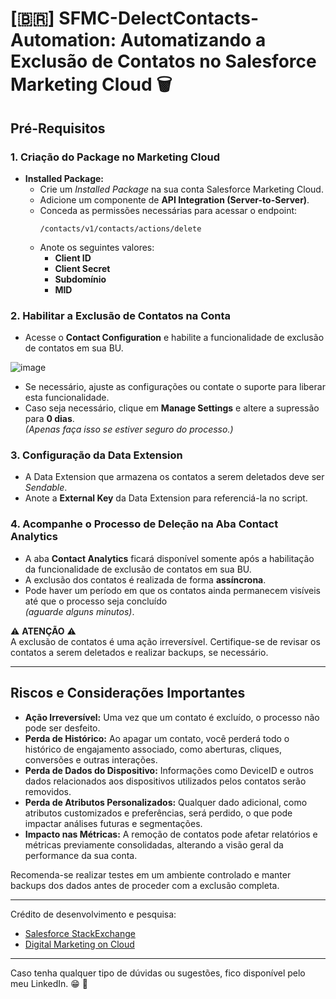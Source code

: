 # [🇧🇷] SFMC-DelectContacts-Automation: Automatizando a Exclusão de Contatos no Salesforce Marketing Cloud 🗑️

## Pré-Requisitos

### 1. Criação do Package no Marketing Cloud
- **Installed Package:**
  - Crie um *Installed Package* na sua conta Salesforce Marketing Cloud.
  - Adicione um componente de **API Integration (Server-to-Server)**.
  - Conceda as permissões necessárias para acessar o endpoint:
    ```
    /contacts/v1/contacts/actions/delete
    ```
  - Anote os seguintes valores:
    - **Client ID**
    - **Client Secret**
    - **Subdomínio**
    - **MID**

### 2. Habilitar a Exclusão de Contatos na Conta
- Acesse o **Contact Configuration** e habilite a funcionalidade de exclusão de contatos em sua BU.

![image](https://github.com/user-attachments/assets/559b44a4-f47d-4482-ac8b-d1081aa4411a)

- Se necessário, ajuste as configurações ou contate o suporte para liberar esta funcionalidade.
- Caso seja necessário, clique em **Manage Settings** e altere a supressão para **0 dias**.  
  _(Apenas faça isso se estiver seguro do processo.)_

### 3. Configuração da Data Extension
- A Data Extension que armazena os contatos a serem deletados deve ser _Sendable_.
- Anote a **External Key** da Data Extension para referenciá-la no script.

### 4. Acompanhe o Processo de Deleção na Aba **Contact Analytics**
- A aba **Contact Analytics** ficará disponível somente após a habilitação da funcionalidade de exclusão de contatos em sua BU.
- A exclusão dos contatos é realizada de forma **assíncrona**.
- Pode haver um período em que os contatos ainda permanecem visíveis até que o processo seja concluído  
  _(aguarde alguns minutos)_.

⚠️ **ATENÇÃO** ⚠️  
A exclusão de contatos é uma ação irreversível. Certifique-se de revisar os contatos a serem deletados e realizar backups, se necessário.

---

## Riscos e Considerações Importantes

- **Ação Irreversível:** Uma vez que um contato é excluído, o processo não pode ser desfeito.
- **Perda de Histórico:** Ao apagar um contato, você perderá todo o histórico de engajamento associado, como aberturas, cliques, conversões e outras interações.
- **Perda de Dados do Dispositivo:** Informações como DeviceID e outros dados relacionados aos dispositivos utilizados pelos contatos serão removidos.
- **Perda de Atributos Personalizados:** Qualquer dado adicional, como atributos customizados e preferências, será perdido, o que pode impactar análises futuras e segmentações.
- **Impacto nas Métricas:** A remoção de contatos pode afetar relatórios e métricas previamente consolidadas, alterando a visão geral da performance da sua conta.

Recomenda-se realizar testes em um ambiente controlado e manter backups dos dados antes de proceder com a exclusão completa.

---

Crédito de desenvolvimento e pesquisa:  
- [Salesforce StackExchange](https://salesforce.stackexchange.com/questions/245799/trying-to-automate-contact-deletion-with-ssjs)  
- [Digital Marketing on Cloud](https://digitalmarketingoncloud.com/salesforce-marketing-cloud/contact-deletion-in-marketing-cloud/)

---

Caso tenha qualquer tipo de dúvidas ou sugestões, fico disponível pelo meu LinkedIn. 😁 🤙
